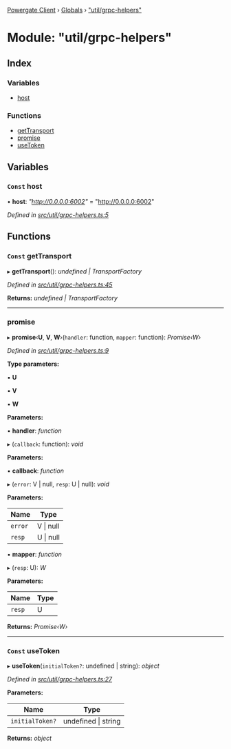 [Powergate Client](../README.md) › [Globals](../globals.md) › ["util/grpc-helpers"](_util_grpc_helpers_.md)

# Module: "util/grpc-helpers"

## Index

### Variables

* [host](_util_grpc_helpers_.md#const-host)

### Functions

* [getTransport](_util_grpc_helpers_.md#const-gettransport)
* [promise](_util_grpc_helpers_.md#promise)
* [useToken](_util_grpc_helpers_.md#const-usetoken)

## Variables

### `Const` host

• **host**: *"http://0.0.0.0:6002"* = "http://0.0.0.0:6002"

*Defined in [src/util/grpc-helpers.ts:5](https://github.com/textileio/js-powergate-client/blob/master/src/util/grpc-helpers.ts#L5)*

## Functions

### `Const` getTransport

▸ **getTransport**(): *undefined | TransportFactory*

*Defined in [src/util/grpc-helpers.ts:45](https://github.com/textileio/js-powergate-client/blob/master/src/util/grpc-helpers.ts#L45)*

**Returns:** *undefined | TransportFactory*

___

###  promise

▸ **promise**‹**U**, **V**, **W**›(`handler`: function, `mapper`: function): *Promise‹W›*

*Defined in [src/util/grpc-helpers.ts:9](https://github.com/textileio/js-powergate-client/blob/master/src/util/grpc-helpers.ts#L9)*

**Type parameters:**

▪ **U**

▪ **V**

▪ **W**

**Parameters:**

▪ **handler**: *function*

▸ (`callback`: function): *void*

**Parameters:**

▪ **callback**: *function*

▸ (`error`: V | null, `resp`: U | null): *void*

**Parameters:**

Name | Type |
------ | ------ |
`error` | V &#124; null |
`resp` | U &#124; null |

▪ **mapper**: *function*

▸ (`resp`: U): *W*

**Parameters:**

Name | Type |
------ | ------ |
`resp` | U |

**Returns:** *Promise‹W›*

___

### `Const` useToken

▸ **useToken**(`initialToken?`: undefined | string): *object*

*Defined in [src/util/grpc-helpers.ts:27](https://github.com/textileio/js-powergate-client/blob/master/src/util/grpc-helpers.ts#L27)*

**Parameters:**

Name | Type |
------ | ------ |
`initialToken?` | undefined &#124; string |

**Returns:** *object*
